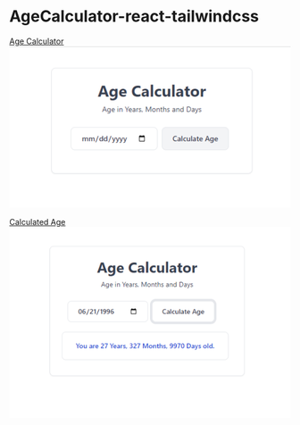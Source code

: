 # AgeCalculator-react-tailwindcss
<ins>Age Calculator</ins>
![Project Preview](/img/ageCalculator.png)

<ins>Calculated Age </ins>
![Project Preview](/img/calculatedage.png)
